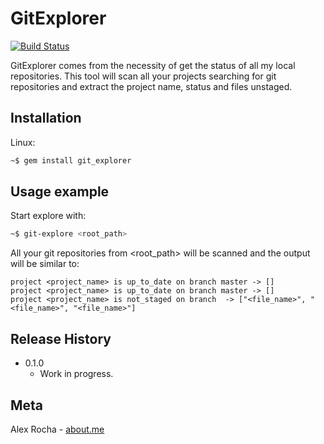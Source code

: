 # GitExplorer

[![Build Status](https://travis-ci.org/alexrochas/git-explorer.svg?branch=master)](https://travis-ci.org/alexrochas/git-explorer)

GitExplorer comes from the necessity of get the status of all my local repositories. This tool will scan all your projects searching for git repositories and extract the project name, status and files unstaged.

## Installation

Linux:

```sh
~$ gem install git_explorer
```

## Usage example

Start explore with:
```bash
~$ git-explore <root_path>
```

All your git repositories from <root_path> will be scanned and the output will be similar to:
```
project <project_name> is up_to_date on branch master -> []
project <project_name> is up_to_date on branch master -> []
project <project_name> is not_staged on branch  -> ["<file_name>", "<file_name>", "<file_name>"]
```

## Release History

* 0.1.0
    * Work in progress.

## Meta

Alex Rocha - [about.me](http://about.me/alex.rochas)

